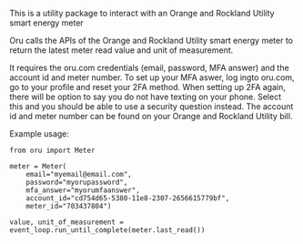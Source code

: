 This is a utility package to interact with an Orange and Rockland Utility smart energy meter

Oru calls the APIs of the Orange and Rockland Utility smart energy meter to return the latest meter read value and unit of measurement.

It requires the oru.com credentials (email, password, MFA answer) and the account id and meter number.
To set up your MFA aswer, log ingto oru.com, go to your profile and reset your 2FA method. When setting up 2FA again, there will be option to say you do not have texting on your phone. Select this and you should be able to use a security question instead.
The account id and meter number can be found on your Orange and Rockland Utility bill.

Example usage:

```
from oru import Meter

meter = Meter(
    email="myemail@email.com",
    password="myorupassword",
    mfa_answer="myorumfaanswer",
    account_id="cd754d65-5380-11e8-2307-2656615779bf",
    meter_id="703437804")

value, unit_of_measurement = event_loop.run_until_complete(meter.last_read())
```
